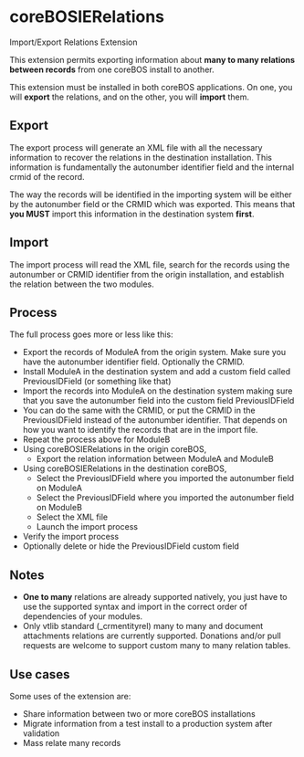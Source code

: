 # coreBOSIERelations
Import/Export Relations Extension

This extension permits exporting information about **many to many relations between records** from one coreBOS install to another.

This extension must be installed in both coreBOS applications. On one, you will **export** the relations, and on the other, you will **import** them.

## Export

The export process will generate an XML file with all the necessary information to recover the relations in the destination installation. This information is fundamentally the autonumber identifier field and the internal crmid of the record.

The way the records will be identified in the importing system will be either by the autonumber field or the CRMID which was exported. This means that **you MUST** import this information in the destination system **first**.

## Import

The import process will read the XML file, search for the records using the autonumber or CRMID identifier from the origin installation, and establish the relation between the two modules.

## Process

The full process goes more or less like this:

  * Export the records of ModuleA from the origin system. Make sure you have the autonumber identifier field. Optionally the CRMID.
  * Install ModuleA in the destination system and add a custom field called PreviousIDField (or something like that)
  * Import the records into ModuleA on the destination system making sure that you save the autonumber field into the custom field PreviousIDField
  * You can do the same with the CRMID, or put the CRMID in the PreviousIDField instead of the autonumber identifier. That depends on how you want to identify the records that are in the import file.
  * Repeat the process above for ModuleB
  * Using coreBOSIERelations in the origin coreBOS,
    * Export the relation information between ModuleA and ModuleB
  * Using coreBOSIERelations in the destination coreBOS,
    * Select the PreviousIDField where you imported the autonumber field on ModuleA
    * Select the PreviousIDField where you imported the autonumber field on ModuleB
    * Select the XML file
    * Launch the import process
  * Verify the import process
  * Optionally delete or hide the PreviousIDField custom field

## Notes

  * **One to many** relations are already supported natively, you just have to use the supported syntax and import in the correct order of dependencies of your modules.
  * Only vtlib standard (_crmentityrel) many to many and document attachments relations are currently supported. Donations and/or pull requests are welcome to support custom many to many relation tables.

## Use cases

Some uses of the extension are:

 - Share information between two or more coreBOS installations
 - Migrate information from a test install to a production system after validation
 - Mass relate many records

